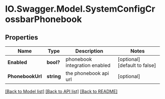 # IO.Swagger.Model.SystemConfigCrossbarPhonebook
## Properties

Name | Type | Description | Notes
------------ | ------------- | ------------- | -------------
**Enabled** | **bool?** | phonebook integration enabled | [optional] [default to false]
**PhonebookUrl** | **string** | the phonebook api url | [optional] 

[[Back to Model list]](../README.md#documentation-for-models) [[Back to API list]](../README.md#documentation-for-api-endpoints) [[Back to README]](../README.md)

